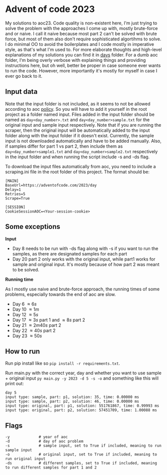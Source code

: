 # Advent of code 2023
My solutions to aoc23. Code quality is non-existent here, I'm just trying to solve the problem with the approaches I come up with, mostly brute-force and or naive. I call it naive because most part 2 can't be solved with brute force, but most of them also don't require sophisticated algortihms to solve. I do minimal OO to avoid the boilerplates and I code mostly in imperative style, as that's what I'm used to.
For more elaborate thoughts and high-level explanations of my solutions you can find it in [days](days) folder. For a dumb aoc folder, I'm being overly verbose with explaining things and providing instructions here, but oh well, better be proper in case someone ever wants to run the code. However, more importantly it's mostly for myself in case I ever go back to it.

## Input data
Note that the input folder is not included, as it seems to not be allowed according to aoc [policy](https://adventofcode.com/2023/about). So you will have to add it yourself in the root project as a folder named input.
Files added in the input folder should be named as `day<day_number>.txt` and `day<day_number>sample.txt` for the original input and sample input respectively. Note that if you are running the scraper, then the original input will be automatically added to the input folder along with the input folder if it doesn't exist. Currently, the sample input is not downloaded automatically and have to be added manually.
Also, if samples differ for part 1 vs part 2, then include them as `day<day_number>sample1.txt` and `day<day_number>sample2.txt` respectively in the input folder and when running the script include -s and -ds flag. 

To download the input files automatically from aoc, you need to include a scraping.ini file in the root folder of this project. The format should be:
```
[MAIN]
BaseUrl=https://adventofcode.com/2023/day
Delay=1
Retries=5
Scrape=True

[SESSION]
CookieSessionAOC=<Your-session-cookie>
```

## Some exceptions
**Input**
* Day 8 needs to be run with -ds flag along with -s if you want to run the samples, as there are designated samples for each part
* Day 20 part 2 only works with the original input, while part1 works for sample and original input. It's mostly because of how part 2 was meant to be solved.

**Running time**

As I mostly use naive and brute-force approach, the running times of some problems, especially towards the end of aoc are slow.
* Day 6 $\approx 6s$
* Day 10 $\approx 1m$
* Day 12 $\approx 5s$
* Day 17 $\approx 3s$ part 1 and $\approx 8s$ part 2
* Day 21 $\approx 2m40s$ part 2
* Day 22 $\approx 40s$ part 2
* Day 23 $\approx 50s$


## How to run
Run pip install like so `pip install -r requirements.txt`.

Run main.py with the correct year, day and whether you want to use sample + original input `py main.py -y 2023 -d 5 -s -o` and something like this will print out:
 ```
 day 5
 input type: sample, part: p1, solution: 35, time: 0.00000 ms
 input type: sample, part: p2, solution: 46, time: 0.00000 ms
 input type: original, part: p1, solution: 551761867, time: 0.99993 ms
 input type: original, part: p2, solution: 57451709, time: 1.00088 ms
 ```

## Flags
```
-y             # year of aoc
-d             # day of aoc problem
-s             # sample input, set to True if included, meaning to run sample input
-o             # original input, set to True if included, meaning to run original input
-ds            # different samples, set to True if included, meaning to run different samples for part 1 and 2
```
